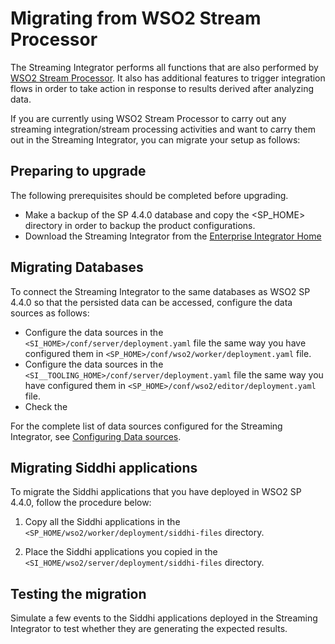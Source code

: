 # Migrating from WSO2 Stream Processor

The Streaming Integrator performs all functions that are also performed by [WSO2 Stream Processor](https://docs.wso2.com/display/SP440/Stream+Processor+Documentation). It also has additional features to trigger integration flows in order to take action in response to results derived after analyzing data.

If you are currently using WSO2 Stream Processor to carry out any streaming integration/stream processing activities and want to carry them out in the Streaming Integrator, you can migrate your setup as follows:

## Preparing to upgrade

The following prerequisites should be completed before upgrading.

- Make a backup of the SP 4.4.0 database and copy the <SP_HOME> directory in order to backup the product configurations.
- Download the Streaming Integrator from the [Enterprise Integrator Home](https://wso2.com/integration/)

## Migrating Databases

To connect the Streaming Integrator to the same databases as WSO2 SP 4.4.0 so that the persisted data can be accessed, configure the data sources as follows:

- Configure the data sources in the `<SI_HOME>/conf/server/deployment.yaml` file the same way you have configured them in `<SP_HOME>/conf/wso2/worker/deployment.yaml` file.
- Configure the data sources in the `<SI__TOOLING_HOME>/conf/server/deployment.yaml` file the same way you have configured them in `<SP_HOME>/conf/wso2/editor/deployment.yaml` file.
- Check the

For the complete list of data sources configured for the Streaming Integrator, see [Configuring Data sources](configuring-data-sources.md).

## Migrating Siddhi applications

To migrate the Siddhi applications that you have deployed in WSO2 SP 4.4.0, follow the procedure below:

1. Copy all the Siddhi applications in the `<SP_HOME/wso2/worker/deployment/siddhi-files` directory.

2. Place the Siddhi applications you copied in the `<SI_HOME/wso2/server/deployment/siddhi-files` directory.

## Testing the migration

Simulate a few events to the Siddhi applications deployed in the Streaming Integrator to test whether they are generating the expected results.